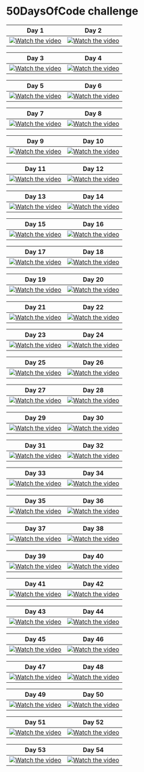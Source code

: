 # 50DaysOfCode challenge



| Day 1 | Day 2 |
|---|---|
| [![Watch the video](https://img.youtube.com/vi/V4pgkv5WxHQ/hqdefault.jpg)](https://www.youtube.com/embed/V4pgkv5WxHQ) | [![Watch the video](https://img.youtube.com/vi/N-HL-IJWXoc/hqdefault.jpg)](https://www.youtube.com/embed/N-HL-IJWXoc) |

| Day 3 | Day 4 |
|---|---|
| [![Watch the video](https://img.youtube.com/vi/-YbD9LOOCy8/hqdefault.jpg)](https://www.youtube.com/embed/-YbD9LOOCy8) | [![Watch the video](https://img.youtube.com/vi/dsdk2gLGFYo/hqdefault.jpg)](https://www.youtube.com/embed/dsdk2gLGFYo) 

| Day 5 | Day 6 |
|---|---|
| [![Watch the video](https://img.youtube.com/vi/_r5XCURO50Q/hqdefault.jpg)](https://www.youtube.com/embed/_r5XCURO50Q) | [![Watch the video](https://img.youtube.com/vi/nzf4rPxp1r0/hqdefault.jpg)](https://www.youtube.com/embed/nzf4rPxp1r0) 

| Day 7 | Day 8 |
|---|---|
| [![Watch the video](https://img.youtube.com/vi/o9lo3IJnvDA/hqdefault.jpg)](https://www.youtube.com/embed/o9lo3IJnvDA) | [![Watch the video](https://img.youtube.com/vi/CcMCpA2A_VI/hqdefault.jpg)](https://www.youtube.com/embed/CcMCpA2A_VI) 

| Day 9 | Day 10 |
|---|---|
| [![Watch the video](https://img.youtube.com/vi/NwUGlDIfPq4/hqdefault.jpg)](https://www.youtube.com/embed/NwUGlDIfPq4) | [![Watch the video](https://img.youtube.com/vi/JMI8gtBjkKg/hqdefault.jpg)](https://www.youtube.com/embed/JMI8gtBjkKg) 

| Day 11 | Day 12 |
|---|---|
| [![Watch the video](https://img.youtube.com/vi/xPaw07YoArE/hqdefault.jpg)](https://www.youtube.com/embed/xPaw07YoArE) | [![Watch the video](https://img.youtube.com/vi/InAPCn4cwm4/hqdefault.jpg)](https://www.youtube.com/embed/InAPCn4cwm4) 

| Day 13 | Day 14 |
|---|---|
| [![Watch the video](https://img.youtube.com/vi/9HrXEHENS1k/hqdefault.jpg)](https://www.youtube.com/embed/9HrXEHENS1k) | [![Watch the video](https://img.youtube.com/vi/jpOEZfsBdTg/hqdefault.jpg)](https://www.youtube.com/embed/jpOEZfsBdTg) 

| Day 15 | Day 16 |
|---|---|
| [![Watch the video](https://img.youtube.com/vi/Ofz9p_yjq3Y/hqdefault.jpg)](https://www.youtube.com/embed/Ofz9p_yjq3Y) | [![Watch the video](https://img.youtube.com/vi/B4rmeB1S67o/hqdefault.jpg)](https://www.youtube.com/embed/B4rmeB1S67o) 

| Day 17 | Day 18 |
|---|---|
| [![Watch the video](https://img.youtube.com/vi/xbKB9kHEEYI/hqdefault.jpg)](https://www.youtube.com/embed/xbKB9kHEEYI) | [![Watch the video](https://img.youtube.com/vi/8v1CRonr7b4/hqdefault.jpg)](https://www.youtube.com/embed/8v1CRonr7b4) 

| Day 19 | Day 20 |
|---|---|
| [![Watch the video](https://img.youtube.com/vi/usHPR3YL_vQ/hqdefault.jpg)](https://www.youtube.com/embed/usHPR3YL_vQ) | [![Watch the video](https://img.youtube.com/vi/zLM81u9yfTo/hqdefault.jpg)](https://www.youtube.com/embed/zLM81u9yfTo) 

| Day 21 | Day 22 |
|---|---|
| [![Watch the video](https://img.youtube.com/vi/u-dE9ztTaqg/hqdefault.jpg)](https://www.youtube.com/embed/u-dE9ztTaqg) | [![Watch the video](https://img.youtube.com/vi/DJTYp0cRsXw/hqdefault.jpg)](https://www.youtube.com/embed/DJTYp0cRsXw) 

| Day 23 | Day 24 |
|---|---|
| [![Watch the video](https://img.youtube.com/vi/e_Fx47WzNSU/hqdefault.jpg)](https://www.youtube.com/embed/e_Fx47WzNSU) | [![Watch the video](https://img.youtube.com/vi/eJQHAkE7v10/hqdefault.jpg)](https://www.youtube.com/embed/eJQHAkE7v10) 

| Day 25 | Day 26 |
|---|---|
| [![Watch the video](https://img.youtube.com/vi/CD_t1RPg-dA/hqdefault.jpg)](https://www.youtube.com/embed/CD_t1RPg-dA) | [![Watch the video](https://img.youtube.com/vi/UH9S3O7lrto/hqdefault.jpg)](https://www.youtube.com/embed/UH9S3O7lrto) 

| Day 27 | Day 28 |
|---|---|
| [![Watch the video](https://img.youtube.com/vi/IhxtSMVN-Zk/hqdefault.jpg)](https://www.youtube.com/embed/IhxtSMVN-Zk) | [![Watch the video](https://img.youtube.com/vi/vYwt2Y8j6Ho/hqdefault.jpg)](https://www.youtube.com/embed/vYwt2Y8j6Ho) 

| Day 29 | Day 30 |
|---|---|
| [![Watch the video](https://img.youtube.com/vi/dZRxI-SdAhI/hqdefault.jpg)](https://www.youtube.com/embed/xbKB9kHEEYI) | [![Watch the video](https://img.youtube.com/vi/elJ5vudY_ms/hqdefault.jpg)](https://www.youtube.com/embed/elJ5vudY_ms) 

| Day 31 | Day 32 |
|---|---|
| [![Watch the video](https://img.youtube.com/vi/VmWuwTvZayg/hqdefault.jpg)](https://www.youtube.com/embed/VmWuwTvZayg) | [![Watch the video](https://img.youtube.com/vi/u7RBSCN9UFo/hqdefault.jpg)](https://www.youtube.com/embed/u7RBSCN9UFo) 

| Day 33 | Day 34 |
|---|---|
| [![Watch the video](https://img.youtube.com/vi/uQNUSSZNPeM/hqdefault.jpg)](https://www.youtube.com/embed/uQNUSSZNPeM) | [![Watch the video](https://img.youtube.com/vi/3M-yC7ZpOtg/hqdefault.jpg)](https://www.youtube.com/embed/3M-yC7ZpOtg) 

| Day 35 | Day 36 |
|---|---|
| [![Watch the video](https://img.youtube.com/vi/TugmZDdbJVo/hqdefault.jpg)](https://www.youtube.com/embed/TugmZDdbJVo) | [![Watch the video](https://img.youtube.com/vi/Qj7eFFRA31Q/hqdefault.jpg)](https://www.youtube.com/embed/Qj7eFFRA31Q) 

| Day 37 | Day 38 |
|---|---|
| [![Watch the video](https://img.youtube.com/vi/KK8KqlIf1H4/hqdefault.jpg)](https://www.youtube.com/embed/KK8KqlIf1H4) | [![Watch the video](https://img.youtube.com/vi/Sw5348-so2U/hqdefault.jpg)](https://www.youtube.com/embed/Sw5348-so2U) 

| Day 39 | Day 40 |
|---|---|
| [![Watch the video](https://img.youtube.com/vi/R7Jk8OybTVc/hqdefault.jpg)](https://www.youtube.com/embed/R7Jk8OybTVc) | [![Watch the video](https://img.youtube.com/vi/fdWxqmofoyE/hqdefault.jpg)](https://www.youtube.com/embed/fdWxqmofoyE) 

| Day 41 | Day 42 |
|---|---|
| [![Watch the video](https://img.youtube.com/vi/fo7d7uF8VHI/hqdefault.jpg)](https://www.youtube.com/embed/fo7d7uF8VHI) | [![Watch the video](https://img.youtube.com/vi/ExRQRE65J80/hqdefault.jpg)](https://www.youtube.com/embed/ExRQRE65J80) 

| Day 43 | Day 44 |
|---|---|
| [![Watch the video](https://img.youtube.com/vi/0ntuU3KU6hU/hqdefault.jpg)](https://www.youtube.com/embed/0ntuU3KU6hU) | [![Watch the video](https://img.youtube.com/vi/B3vhYlR3nm8/hqdefault.jpg)](https://www.youtube.com/embed/B3vhYlR3nm8) 

| Day 45 | Day 46 |
|---|---|
| [![Watch the video](https://img.youtube.com/vi/milhlEtP_OU/hqdefault.jpg)](https://www.youtube.com/embed/milhlEtP_OU) | [![Watch the video](https://img.youtube.com/vi/m7SEkCFrirY/hqdefault.jpg)](https://www.youtube.com/embed/m7SEkCFrirY) 

| Day 47 | Day 48 |
|---|---|
| [![Watch the video](https://img.youtube.com/vi/hGhrA8vQkAI/hqdefault.jpg)](https://www.youtube.com/embed/hGhrA8vQkAI) | [![Watch the video](https://img.youtube.com/vi/zA-2E3I744Q/hqdefault.jpg)](https://www.youtube.com/embed/zA-2E3I744Q) 

| Day 49 | Day 50 |
|---|---|
| [![Watch the video](https://img.youtube.com/vi/eZQeGrKdyok/hqdefault.jpg)](https://www.youtube.com/embed/eZQeGrKdyok) | [![Watch the video](https://img.youtube.com/vi/OGpR9oNn3xM/hqdefault.jpg)](https://www.youtube.com/embed/OGpR9oNn3xM) 

| Day 51 | Day 52 |
|---|---|
| [![Watch the video](https://img.youtube.com/vi/SjQlAZn5eu8/hqdefault.jpg)](https://www.youtube.com/embed/SjQlAZn5eu8) | [![Watch the video](https://img.youtube.com/vi/sJvYTl08FsE/hqdefault.jpg)](https://www.youtube.com/embed/sJvYTl08FsE) 

| Day 53 | Day 54 |
|---|---|
| [![Watch the video](https://img.youtube.com/vi/uRwkDGpQ5bc/hqdefault.jpg)](https://www.youtube.com/embed/uRwkDGpQ5bc) | [![Watch the video](https://img.youtube.com/vi/81C16YaWI1Q/hqdefault.jpg)](https://www.youtube.com/embed/81C16YaWI1Q) 
